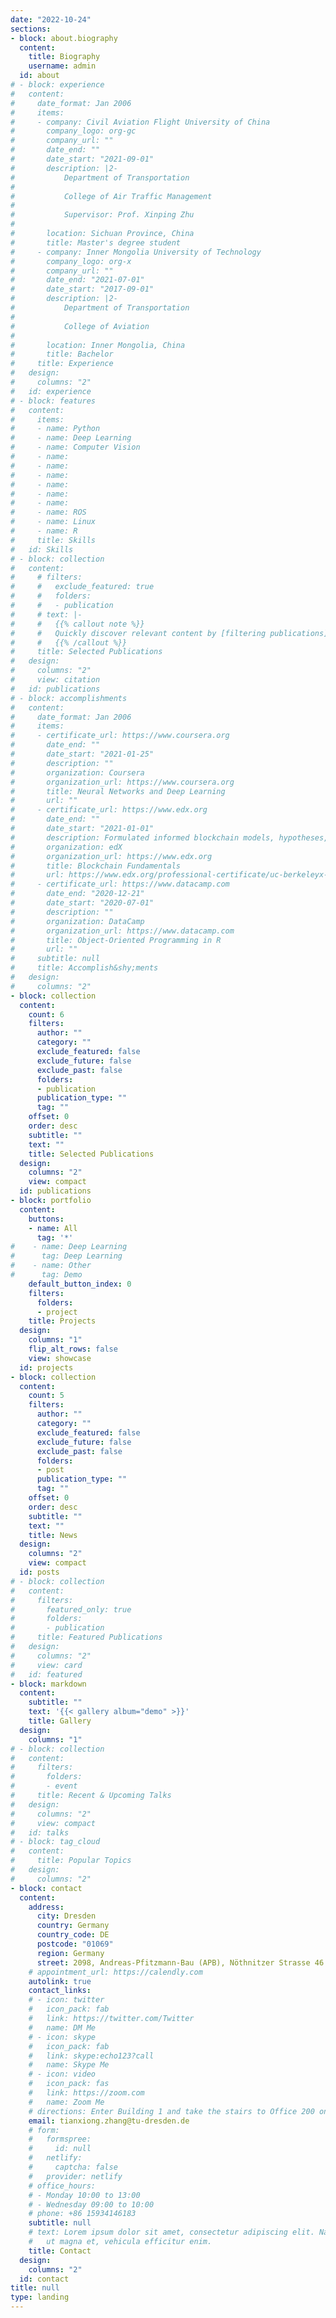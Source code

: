 ```yaml
---
date: "2022-10-24"
sections:
- block: about.biography
  content:
    title: Biography
    username: admin
  id: about
# - block: experience
#   content:
#     date_format: Jan 2006
#     items:
#     - company: Civil Aviation Flight University of China
#       company_logo: org-gc
#       company_url: ""
#       date_end: ""
#       date_start: "2021-09-01"
#       description: |2-
#           Department of Transportation
#           
#           College of Air Traffic Management
#           
#           Supervisor: Prof. Xinping Zhu
# 
#       location: Sichuan Province, China
#       title: Master's degree student
#     - company: Inner Mongolia University of Technology
#       company_logo: org-x
#       company_url: ""
#       date_end: "2021-07-01"
#       date_start: "2017-09-01"
#       description: |2-
#           Department of Transportation
#           
#           College of Aviation
#       
#       location: Inner Mongolia, China
#       title: Bachelor
#     title: Experience
#   design:
#     columns: "2"
#   id: experience
# - block: features
#   content:
#     items:
#     - name: Python
#     - name: Deep Learning
#     - name: Computer Vision
#     - name:
#     - name: 
#     - name: 
#     - name:
#     - name: 
#     - name: 
#     - name: ROS
#     - name: Linux
#     - name: R
#     title: Skills
#   id: Skills
# - block: collection
#   content:
#     # filters:
#     #   exclude_featured: true
#     #   folders:
#     #   - publication
#     # text: |-
#     #   {{% callout note %}}
#     #   Quickly discover relevant content by [filtering publications](./publication/).
#     #   {{% /callout %}}
#     title: Selected Publications
#   design:
#     columns: "2"
#     view: citation
#   id: publications
# - block: accomplishments
#   content:
#     date_format: Jan 2006
#     items:
#     - certificate_url: https://www.coursera.org
#       date_end: ""
#       date_start: "2021-01-25"
#       description: ""
#       organization: Coursera
#       organization_url: https://www.coursera.org
#       title: Neural Networks and Deep Learning
#       url: ""
#     - certificate_url: https://www.edx.org
#       date_end: ""
#       date_start: "2021-01-01"
#       description: Formulated informed blockchain models, hypotheses, and use cases.
#       organization: edX
#       organization_url: https://www.edx.org
#       title: Blockchain Fundamentals
#       url: https://www.edx.org/professional-certificate/uc-berkeleyx-blockchain-fundamentals
#     - certificate_url: https://www.datacamp.com
#       date_end: "2020-12-21"
#       date_start: "2020-07-01"
#       description: ""
#       organization: DataCamp
#       organization_url: https://www.datacamp.com
#       title: Object-Oriented Programming in R
#       url: ""
#     subtitle: null
#     title: Accomplish&shy;ments
#   design:
#     columns: "2"
- block: collection
  content:
    count: 6
    filters:
      author: ""
      category: ""
      exclude_featured: false
      exclude_future: false
      exclude_past: false
      folders:
      - publication
      publication_type: ""
      tag: ""
    offset: 0
    order: desc
    subtitle: ""
    text: ""
    title: Selected Publications
  design:
    columns: "2"
    view: compact
  id: publications
- block: portfolio
  content:
    buttons:
    - name: All
      tag: '*'
#    - name: Deep Learning
#      tag: Deep Learning
#    - name: Other
#      tag: Demo
    default_button_index: 0
    filters:
      folders:
      - project
    title: Projects
  design:
    columns: "1"
    flip_alt_rows: false
    view: showcase
  id: projects
- block: collection
  content:
    count: 5
    filters:
      author: ""
      category: ""
      exclude_featured: false
      exclude_future: false
      exclude_past: false
      folders:
      - post
      publication_type: ""
      tag: ""
    offset: 0
    order: desc
    subtitle: ""
    text: ""
    title: News
  design:
    columns: "2"
    view: compact
  id: posts
# - block: collection
#   content:
#     filters:
#       featured_only: true
#       folders:
#       - publication
#     title: Featured Publications
#   design:
#     columns: "2"
#     view: card
#   id: featured
- block: markdown
  content:
    subtitle: ""
    text: '{{< gallery album="demo" >}}'
    title: Gallery
  design:
    columns: "1"
# - block: collection
#   content:
#     filters:
#       folders:
#       - event
#     title: Recent & Upcoming Talks
#   design:
#     columns: "2"
#     view: compact
#   id: talks
# - block: tag_cloud
#   content:
#     title: Popular Topics
#   design:
#     columns: "2"
- block: contact
  content:
    address:
      city: Dresden
      country: Germany
      country_code: DE
      postcode: "01069"
      region: Germany
      street: 2098, Andreas-Pfitzmann-Bau (APB), Nöthnitzer Strasse 46
    # appointment_url: https://calendly.com
    autolink: true
    contact_links:
    # - icon: twitter
    #   icon_pack: fab
    #   link: https://twitter.com/Twitter
    #   name: DM Me
    # - icon: skype
    #   icon_pack: fab
    #   link: skype:echo123?call
    #   name: Skype Me
    # - icon: video
    #   icon_pack: fas
    #   link: https://zoom.com
    #   name: Zoom Me
    # directions: Enter Building 1 and take the stairs to Office 200 on Floor 2
    email: tianxiong.zhang@tu-dresden.de
    # form:
    #   formspree:
    #     id: null
    #   netlify:
    #     captcha: false
    #   provider: netlify
    # office_hours:
    # - Monday 10:00 to 13:00
    # - Wednesday 09:00 to 10:00
    # phone: +86 15934146183
    subtitle: null
    # text: Lorem ipsum dolor sit amet, consectetur adipiscing elit. Nam mi diam, venenatis
    #   ut magna et, vehicula efficitur enim.
    title: Contact
  design:
    columns: "2"
  id: contact
title: null
type: landing
---
```

